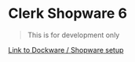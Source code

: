 # Clerk Shopware 6

> This is for development only

[Link to Dockware / Shopware setup](https://developer.shopware.com/docs/guides/installation/community/dockware.html)